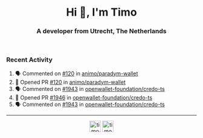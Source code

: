 <h1 align="center">Hi 👋, I'm Timo</h1>
<h3 align="center">A developer from Utrecht, The Netherlands</h3>
<br/>
<!-- https://github.com/rahuldkjain/github-profile-readme-generator --!>

<!--  <p align="left"><img src="https://github-readme-stats.vercel.app/api?username=timoglastra&show_icons=true&count_private=true&" alt="timoglastra" /></p> --!>

<!--
Github language stats
<p align="left"><img src="https://github-readme-stats.vercel.app/api/top-langs/?username=timoglastra&layout=compact" alt="timoglastra" /><p>
-->

<!-- Codestats language stats -->
<!-- <p align="left"><img src="https://codestats-readme.vercel.app/api/top-langs/?username=timoglastra&layout=compact&language_count=12" alt="timoglastra" /><p>    --!>
  
<h3>Recent Activity</h3>

<!--START_SECTION:activity-->
1. 🗣 Commented on [#120](https://github.com/animo/paradym-wallet/pull/120#issuecomment-2227306991) in [animo/paradym-wallet](https://github.com/animo/paradym-wallet)
2. 💪 Opened PR [#120](https://github.com/animo/paradym-wallet/pull/120) in [animo/paradym-wallet](https://github.com/animo/paradym-wallet)
3. 🗣 Commented on [#1943](https://github.com/openwallet-foundation/credo-ts/issues/1943#issuecomment-2227278321) in [openwallet-foundation/credo-ts](https://github.com/openwallet-foundation/credo-ts)
4. 💪 Opened PR [#1946](https://github.com/openwallet-foundation/credo-ts/pull/1946) in [openwallet-foundation/credo-ts](https://github.com/openwallet-foundation/credo-ts)
5. 🗣 Commented on [#1943](https://github.com/openwallet-foundation/credo-ts/issues/1943#issuecomment-2227276735) in [openwallet-foundation/credo-ts](https://github.com/openwallet-foundation/credo-ts)
<!--END_SECTION:activity-->

---

<p align="center">
<a href="https://twitter.com/timoglastra" target="blank"><img align="center" src="https://cdn.jsdelivr.net/npm/simple-icons@3.0.1/icons/twitter.svg" alt="timoglastra" height="30" width="30" /></a>
<a href="https://linkedin.com/in/timoglastra" target="blank"><img align="center" src="https://cdn.jsdelivr.net/npm/simple-icons@3.0.1/icons/linkedin.svg" alt="timoglastra" height="30" width="30" /></a>
</p>



